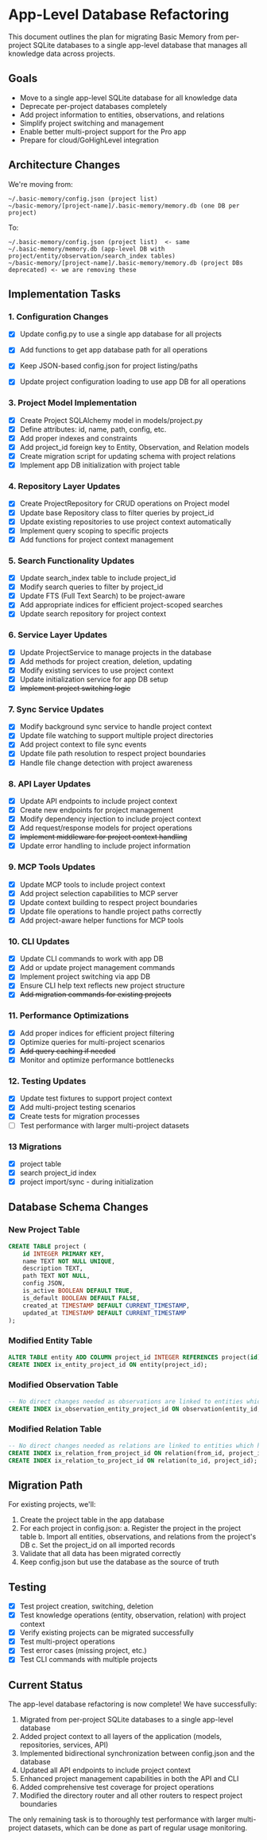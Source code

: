 # App-Level Database Refactoring

This document outlines the plan for migrating Basic Memory from per-project SQLite databases to a single app-level database that manages all knowledge data across projects.

## Goals

- Move to a single app-level SQLite database for all knowledge data
- Deprecate per-project databases completely
- Add project information to entities, observations, and relations
- Simplify project switching and management
- Enable better multi-project support for the Pro app
- Prepare for cloud/GoHighLevel integration

## Architecture Changes

We're moving from:
```
~/.basic-memory/config.json (project list)
~/basic-memory/[project-name]/.basic-memory/memory.db (one DB per project)
```

To:
```
~/.basic-memory/config.json (project list)  <- same
~/.basic-memory/memory.db (app-level DB with project/entity/observation/search_index tables)
~/basic-memory/[project-name]/.basic-memory/memory.db (project DBs deprecated) <- we are removing these
```

## Implementation Tasks

### 1. Configuration Changes

- [x] Update config.py to use a single app database for all projects
- [x] Add functions to get app database path for all operations
- [x] Keep JSON-based config.json for project listing/paths
- [x] Update project configuration loading to use app DB for all operations


### 3. Project Model Implementation

- [x] Create Project SQLAlchemy model in models/project.py
- [x] Define attributes: id, name, path, config, etc.
- [x] Add proper indexes and constraints
- [x] Add project_id foreign key to Entity, Observation, and Relation models
- [x] Create migration script for updating schema with project relations
- [x] Implement app DB initialization with project table

### 4. Repository Layer Updates

- [x] Create ProjectRepository for CRUD operations on Project model
- [x] Update base Repository class to filter queries by project_id
- [x] Update existing repositories to use project context automatically
- [x] Implement query scoping to specific projects
- [x] Add functions for project context management

### 5. Search Functionality Updates

- [x] Update search_index table to include project_id
- [x] Modify search queries to filter by project_id
- [x] Update FTS (Full Text Search) to be project-aware
- [x] Add appropriate indices for efficient project-scoped searches
- [x] Update search repository for project context

### 6. Service Layer Updates

- [x] Update ProjectService to manage projects in the database
- [x] Add methods for project creation, deletion, updating
- [x] Modify existing services to use project context
- [x] Update initialization service for app DB setup
- [x] ~~Implement project switching logic~~

### 7. Sync Service Updates

- [x] Modify background sync service to handle project context
- [x] Update file watching to support multiple project directories
- [x] Add project context to file sync events
- [x] Update file path resolution to respect project boundaries
- [x] Handle file change detection with project awareness

### 8. API Layer Updates

- [x] Update API endpoints to include project context
- [x] Create new endpoints for project management
- [x] Modify dependency injection to include project context
- [x] Add request/response models for project operations
- [x] ~~Implement middleware for project context handling~~
- [x] Update error handling to include project information

### 9. MCP Tools Updates

- [x] Update MCP tools to include project context
- [x] Add project selection capabilities to MCP server
- [x] Update context building to respect project boundaries
- [x] Update file operations to handle project paths correctly
- [x] Add project-aware helper functions for MCP tools

### 10. CLI Updates

- [x] Update CLI commands to work with app DB
- [x] Add or update project management commands
- [x] Implement project switching via app DB
- [x] Ensure CLI help text reflects new project structure
- [x] ~~Add migration commands for existing projects~~

### 11. Performance Optimizations

- [x] Add proper indices for efficient project filtering
- [x] Optimize queries for multi-project scenarios
- [x] ~~Add query caching if needed~~
- [x] Monitor and optimize performance bottlenecks

### 12. Testing Updates

- [x] Update test fixtures to support project context
- [x] Add multi-project testing scenarios
- [x] Create tests for migration processes
- [ ] Test performance with larger multi-project datasets

### 13 Migrations

- [x] project table
- [x] search project_id index
- [x] project import/sync - during initialization

## Database Schema Changes

### New Project Table
```sql
CREATE TABLE project (
    id INTEGER PRIMARY KEY,
    name TEXT NOT NULL UNIQUE,
    description TEXT,
    path TEXT NOT NULL,
    config JSON,
    is_active BOOLEAN DEFAULT TRUE,
    is_default BOOLEAN DEFAULT FALSE,
    created_at TIMESTAMP DEFAULT CURRENT_TIMESTAMP,
    updated_at TIMESTAMP DEFAULT CURRENT_TIMESTAMP
);
```

### Modified Entity Table
```sql
ALTER TABLE entity ADD COLUMN project_id INTEGER REFERENCES project(id);
CREATE INDEX ix_entity_project_id ON entity(project_id);
```

### Modified Observation Table
```sql
-- No direct changes needed as observations are linked to entities which have project_id
CREATE INDEX ix_observation_entity_project_id ON observation(entity_id, project_id);
```

### Modified Relation Table
```sql
-- No direct changes needed as relations are linked to entities which have project_id
CREATE INDEX ix_relation_from_project_id ON relation(from_id, project_id);
CREATE INDEX ix_relation_to_project_id ON relation(to_id, project_id);
```

## Migration Path

For existing projects, we'll:
1. Create the project table in the app database
2. For each project in config.json:
   a. Register the project in the project table
   b. Import all entities, observations, and relations from the project's DB
   c. Set the project_id on all imported records
3. Validate that all data has been migrated correctly
4. Keep config.json but use the database as the source of truth

## Testing

- [x] Test project creation, switching, deletion
- [x] Test knowledge operations (entity, observation, relation) with project context
- [x] Verify existing projects can be migrated successfully
- [x] Test multi-project operations
- [x] Test error cases (missing project, etc.)
- [x] Test CLI commands with multiple projects

## Current Status

The app-level database refactoring is now complete! We have successfully:

1. Migrated from per-project SQLite databases to a single app-level database
2. Added project context to all layers of the application (models, repositories, services, API)
3. Implemented bidirectional synchronization between config.json and the database
4. Updated all API endpoints to include project context
5. Enhanced project management capabilities in both the API and CLI
6. Added comprehensive test coverage for project operations
7. Modified the directory router and all other routers to respect project boundaries

The only remaining task is to thoroughly test performance with larger multi-project datasets, which can be done as part of regular usage monitoring.
